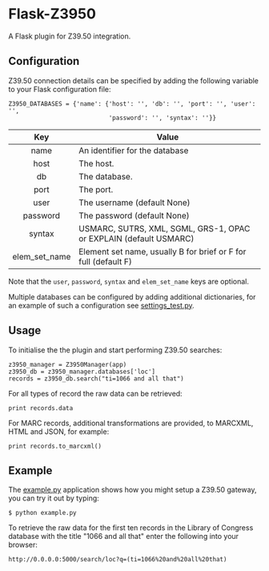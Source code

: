 # Flask-Z3950

A Flask plugin for Z39.50 integration.


## Configuration

Z39.50 connection details can be specified by adding the following variable to
your Flask configuration file:

```
Z3950_DATABASES = {'name': {'host': '', 'db': '', 'port': '', 'user': '',
                            'password': '', 'syntax': ''}}
```

|   Key         | Value                                                             |
|:-------------:|-------------------------------------------------------------------|
| name          | An identifier for the database                                    |
| host          | The host.                                                         |
| db            | The database.                                                     |
| port          | The port.                                                         |
| user          | The username (default None)                                       |
| password      | The password (default None)                                       |
| syntax        | USMARC, SUTRS, XML, SGML, GRS-1, OPAC or EXPLAIN (default USMARC) |
| elem_set_name | Element set name, usually B for brief or F for full (default F)   |

Note that the `user`, `password`, `syntax` and `elem_set_name` keys are optional.

Multiple databases can be configured by adding additional dictionaries, for an
example of such a configuration see [settings_test.py](settings_test.py).


## Usage

To initialise the the plugin and start performing Z39.50 searches:

```
z3950_manager = Z3950Manager(app)
z3950_db = z3950_manager.databases['loc']
records = z3950_db.search("ti=1066 and all that")
```

For all types of record the raw data can be retrieved:

```
print records.data
```

For MARC records, additional transformations are provided, to MARCXML, HTML and
JSON, for example:

```
print records.to_marcxml()
```


## Example

The [example.py](example.py) application shows how you might setup a Z39.50
gateway, you can try it out by typing:

```
$ python example.py
```

To retrieve the raw data for the first ten records in the Library of
Congress database with the title "1066 and all that" enter the following
into your browser:

```
http://0.0.0.0:5000/search/loc?q=(ti=1066%20and%20all%20that)
```
